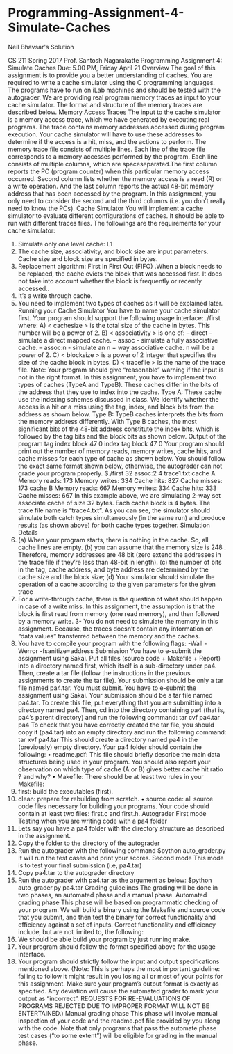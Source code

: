 # Programming-Assignment-4-Simulate-Caches

Neil Bhavsar's Solution

CS 211 Spring 2017
Prof. Santosh Nagarakatte
Programming Assignment 4: Simulate Caches
Due: 5.00 PM, Friday April 21
Overview
The goal of this assignment is to provide you a better understanding of caches. You are required to write
a cache simulator using the C programming languages. The programs have to run on iLab machines
and should be tested with the autograder.
We are providing real program memory traces as input to your cache simulator. The format and structure
of the memory traces are described below.
Memory Access Traces
The input to the cache simulator is a memory access trace, which we have generated by executing real
programs. The trace contains memory addresses accessed during program execution. Your cache
simulator will have to use these addresses to determine if the access is a hit, miss, and the actions to
perform.
The memory trace file consists of multiple lines. Each line of the trace file corresponds to a memory
accesses performed by the program. Each line consists of multiple columns, which are spaceseparated.The
first column reports the PC (program counter) when this particular memory access
occurred. Second column lists whether the memory access is a read (R) or a write operation. And the
last column reports the actual 48-bit memory address that has been accessed by the program. In this
assignment, you only need to consider the second and the third columns (i.e. you don’t really need to
know the PCs).
Cache Simulator
You will implement a cache simulator to evaluate different configurations of caches. It should be able to
run with different traces files. The followings are the requirements for your cache simulator:
1. Simulate only one level cache: L1
2. The cache size, associativity, and block size are input parameters. Cache size and block size are
specified in bytes. 
3. Replacement algorithm: First In First Out (FIFO) .When a block needs to be replaced, the cache
evicts the block that was accessed first. It does not take into account whether the block is frequently
or recently accessed..
4. It’s a write through cache.
5. You need to implement two types of caches as it will be explained later.
Running your Cache Simulator
You have to name your cache simulator first. Your program should support the following usage interface:
./first <cache size> <associativity> <block size> <trace file>
where:
A) < cachesize > is the total size of the cache in bytes. This number will be a power of 2.
B) < associativity > is one of:
– direct - simulate a direct mapped cache.
– assoc - simulate a fully associative cache.
– assoc:n - simulate an n − way associative cache. n will be a power of 2.
C) < blocksize > is a power of 2 integer that specifies the size of the cache block in bytes.
D) < tracefile > is the name of the trace file.
Note: Your program should give “reasonable” warning if the input is not in the right format.
In this assignment, you have to implement two types of caches (TypeA and TypeB). These caches differ
in the bits of the address that they use to index into the cache.
Type A: These cache use the indexing schemes discussed in class. We identify whether the access is a
hit or a miss using the tag, index, and block bits from the address as shown below.
Type B: TypeB caches interprets the bits from the memory address differently. With Type B caches, the
most significant bits of the 48-bit address constitute the index bits, which is followed by the tag bits and
the block bits as shown below.
Output of the program
tag index block
47 0
index tag block
47 0
Your program should print out the number of memory reads, memory writes, cache hits, and cache
misses for each type of cache as shown below. You should follow the exact same format shown below,
otherwise, the autograder can not grade your program properly.
$./first 32 assoc:2 4 trace1.txt
cache A
Memory reads: 173
Memory writes: 334
Cache hits: 827
Cache misses: 173
cache B
Memory reads: 667
Memory writes: 334
Cache hits: 333
Cache misses: 667
In this example above, we are simulating 2-way set associate cache of size 32 bytes. Each cache block
is 4 bytes. The trace file name is “trace4.txt”. As you can see, the simulator should simulate both catch
types simultaneously (in the same run) and produce results (as shown above) for both cache types
together.
Simulation Details
1. (a) When your program starts, there is nothing in the cache. So, all cache lines are empty. (b) you can
assume that the memory size is 248 . Therefore, memory addresses are 48 bit (zero extend the
addresses in the trace file if they’re less than 48-bit in length). (c) the number of bits in the tag, cache
address, and byte address are determined by the cache size and the block size; (d) Your simulator
should simulate the operation of a cache according to the given parameters for the given trace
2. For a write-through cache, there is the question of what should happen in case of a write miss. In this
assignment, the assumption is that the block is first read from memory (one read memory), and then
followed by a memory write.
3- You do not need to simulate the memory in this assignment. Because, the traces doesn’t contain any
information on “data values” transferred between the memory and the caches.
4. You have to compile your program with the following flags: -Wall -Werror -fsanitize=address
Submission
You have to e-submit the assignment using Sakai. Put all files (source code + Makefile + Report) into a
directory named first, which itself is a sub-directory under pa4. Then, create a tar file (follow the
instructions in the previous assignments to create the tar file). Your submission should be only a tar file
named pa4.tar. You must submit. 
You have to e-submit the assignment using Sakai. Your submission should be a tar file named pa4.tar. To
create this file, put everything that you are submitting into a directory named pa4. Then, cd into the
directory containing pa4 (that is, pa4’s parent directory) and run the following command:
tar cvf pa4.tar pa4
To check that you have correctly created the tar file, you should copy it (pa4.tar) into an empty directory
 and run the following command:
tar xvf pa4.tar
This should create a directory named pa4 in the (previously) empty directory. Your pa4 folder should
contain the following:
• readme.pdf: This file should briefly describe the main data structures being used in your program. You
should also report your observation on which type of cache (A or B) gives better cache hit ratio ? and
why?
• Makefile: There should be at least two rules in your Makefile:
1. first: build the executables (first).
2. clean: prepare for rebuilding from scratch.
• source code: all source code files necessary for building your programs. Your code should contain
at least two files: first.c and first.h.
Autograder
First mode
Testing when you are writing code with a pa4 folder
 1. Lets say you have a pa4 folder with the directory structure as described in the assignment.
2. Copy the folder to the directory of the autograder
3. Run the autograder with the following command
$python auto_grader.py
It will run the test cases and print your scores.
Second mode
This mode is to test your final submission (i.e, pa4.tar)
 1. Copy pa4.tar to the autograder directory
 2. Run the autograder with pa4.tar as the argument as below:
$python auto_grader.py pa4.tar
Grading guidelines
The grading will be done in two phases, an automated phase and a manual phase.
Automated grading phase
This phase will be based on programmatic checking of your program. We will build a binary using the
Makefile and source code that you submit, and then test the binary for correct functionality and
efficiency against a set of inputs. Correct functionality and efficiency include, but are not limited to, the
following:
1. We should be able build your program by just running make.
2. Your program should follow the format specified above for the usage interface.
3. Your program should strictly follow the input and output specifications mentioned above. (Note: This is
perhaps the most important guideline: failing to follow it might result in you losing all or most of your
points for this assignment. Make sure your program’s output format is exactly as specified. Any deviation
will cause the automated grader to mark your output as “incorrect”. REQUESTS FOR RE-EVALUATIONS
OF PROGRAMS REJECTED DUE TO IMPROPER FORMAT WILL NOT BE ENTERTAINED.)
Manual grading phase
This phase will involve manual inspection of your code and the readme.pdf file provided by you along
with the code. Note that only programs that pass the automate phase test cases (“to some extent”) will
be eligible for grading in the manual phase.
